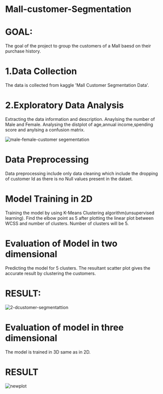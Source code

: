 # Mall-customer-Segmentation
# GOAL:
The goal of the project to group the customers of a Mall baesd on their purchase history.

# 1.Data Collection
The data is collected from kaggle 'Mall Customer Segmentation Data'.

# 2.Exploratory Data Analysis
Extracting the data information and description.
Anaylsing the number of Male and Female.
Analysing the distplot of age,annual income,spending score and anylsing a confusion matrix.

![male-female-customer segementation](https://github.com/tanuja-pathak/Mall-customer-Segmentation-PRODIGY_ML_02/assets/103842216/34569920-d4fd-4b6c-8207-865bcf507e84)

# Data Preprocessing
Data preprocessing include only data cleaning which include the dropping of customer Id as there is no Null values present in the dataet.

# Model Training in 2D 
Training the model by using K-Means Clustering algorithm(unsupervised learning).
Find the elbow point as 5 after plotting the linear plot between WCSS and number of clusters. 
Number of clusters will be 5.

# Evaluation of Model in two dimensional
Predicting the model for 5 clusters.
The resultant scatter plot gives the accurate result by clustering the customers.

# RESULT:
![2-dcustomer-segmentattion](https://github.com/tanuja-pathak/Mall-customer-Segmentation-PRODIGY_ML_02/assets/103842216/aa212499-e57d-43ea-9970-3c172ce3ad55)

# Evaluation of model in three dimensional
The model is trained in 3D same as in 2D.

# RESULT
![newplot](https://github.com/tanuja-pathak/Mall-customer-Segmentation-PRODIGY_ML_02/assets/103842216/f3e6df32-aaec-4cf9-ac08-6fadac0a8bda)
